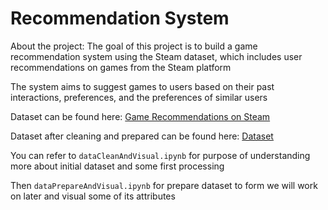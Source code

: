 # Recommendation System

About the project: The goal of this project is to build a game recommendation system using the Steam dataset, which includes user recommendations on games from the Steam platform

The system aims to suggest games to users based on their past interactions, preferences, and the preferences of similar users

Dataset can be found here: [Game Recommendations on Steam ](https://www.kaggle.com/datasets/antonkozyriev/game-recommendations-on-steam/data?select=recommendations.csv&fbclid=IwZXh0bgNhZW0CMTEAAR21phiSkpwDhgJ2_ya7FMqMIa2Z8D-yll8KmYQ7njU9txOzmsWJAoL1wy8_aem_XFOJQiLGQVMPm0sG9GJhdQ)

Dataset after cleaning and prepared can be found here: [Dataset](https://drive.google.com/drive/folders/1ln0QdC6ZzgXNnKgxYI_xOOBk5YxdXaCn?usp=sharing)

You can refer to `dataCleanAndVisual.ipynb` for purpose of understanding more about initial dataset and some first processing

Then `dataPrepareAndVisual.ipynb` for prepare dataset to form we will work on later and visual some of its attributes
